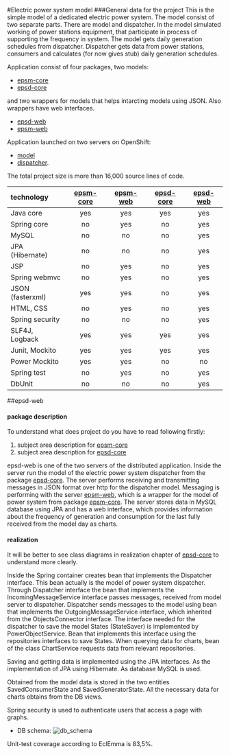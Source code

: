 #Electric power system model
###General data for the project
This is the simple model of a dedicated electric power system. The model consist of two separate parts. There are model and dispatcher. In the model simulated working of power stations equipment, that participate in process of supporting the frequency in system.
The model gets daily generation schedules from dispatcher. Dispatcher gets data from power stations, consumers and calculates (for now gives stub) daily generation schedules.

Application consist of four packages, two models:

+ [epsm-core](https://github.com/epsm/epsm-core)
+ [epsd-core](https://github.com/epsm/epsd-core)

and two wrappers for models that helps intarcting models using JSON. Also wrappers have web interfaces.

+ [epsd-web](https://github.com/epsm/epsd-web)
+ [epsm-web](https://github.com/epsm/epsm-web)


Application launched on two servers on OpenShift:

+ [model](http://model-epsm.rhcloud.com/)
+ [dispatcher](http://dispatcher-epsm.rhcloud.com/app/history). 

The total project size is more than 16,000 source lines of code.

| technology    |  [epsm-core](https://github.com/epsm/epsm-core)    | [epsm-web](https://github.com/epsm/epsm-web)   | [epsd-core](https://github.com/epsm/epsd-core)| [epsd-web](https://github.com/epsm/epsd-web)|
|:-----------------|:---:|:---:|:---:|:---:|
| Java core        | yes | yes | yes | yes |
| Spring core      | no  | yes | no  | yes |
| MySQL            | no  | no  | no  | yes |
| JPA (Hibernate)  | no  | no  | no  | yes |
| JSP              | no  | yes | no  | yes |
| Spring webmvc    | no  | yes | no  | yes |
| JSON (fasterxml) | yes | yes | no  | yes |
| HTML, CSS        | no  | yes | no  | yes |
| Spring security  | no  | no  | no  | yes |
| SLF4J, Logback   | yes | yes | yes | yes |
| Junit, Mockito   | yes | yes | yes | yes |
| Power Mockito    | yes | yes | no  | no  |
| Spring test      | no  | yes | no  | yes |
| DbUnit           | no  | no  | no  | yes |

##epsd-web
#### package description
To understand what does project do you have to read following firstly:

1. subject area description for [epsm-core](https://github.com/epsm/epsm-core)
2. subject area description for [epsd-core](https://github.com/epsm/epsd-core)


epsd-web is one of the two servers of the distributed application. Inside the server run the model of the electric power system dispatcher from the package [epsd-core](https://github.com/epsm/epsd-core). The server performs receiving and transmitting messages in JSON format over http for the dispatcher model. 
Messaging is performing with the server [epsm-web](https://github.com/epsm/epsm-web), which  is a wrapper for the model of power system from package [epsm-core](https://github.com/epsm/epsm-core).
The server stores data in MySQL database using JPA and has a web interface, which provides information about the frequency of generation and consumption for the last fully received from the model day as charts.

#### realization

It will be better to see class diagrams in realization chapter of [epsd-core](https://github.com/epsm/epsd-core) to understand more clearly.

Inside the Spring container creates bean that implements the Dispatcher interface. This bean  actually is the model of power system dispatcher. Through Dispatcher interface the bean that implements the IncomingMessageService interface passes messages, received from model server to dispatcher. Dispatcher sends messages to the model using bean that implements the OutgoingMessageService interface, which  inherited  from the ObjectsConnector interface. The interface needed for the dispatcher to save the model States (StateSaver) is implemented by PowerObjectService. Bean that implements this interface using the repositories interfaces to save States. When querying data for charts, bean of the class ChartService requests data from relevant repositories.

Saving and getting data is implemented using the JPA interfaces. As the implementation of JPA using Hibernate. As database MySQL is used.

Obtained from the model data is stored in the two entities SavedConsumerState and SavedGeneratorState. All the necessary data for charts obtains from the DB views.

Spring security is used to authenticate users that access a page with graphs.

+ DB schema: 
![db_schema](https://cloud.githubusercontent.com/assets/16285736/12760202/f1dd2378-c9ed-11e5-9b3c-9305d0c5093c.jpg)

Unit-test coverage according to EclEmma is 83,5%.